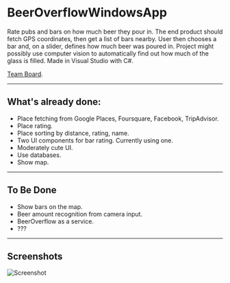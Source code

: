 # BeerOverflowWindowsApp

Rate pubs and bars on how much beer they pour in. 
The end product should fetch GPS coordinates, then get a list of bars nearby. User then chooses a bar and, on a slider, defines how much beer was poured in. Project might possibly use computer vision to automatically find out how much of the glass is filled.
Made in Visual Studio with C#.

[Team Board](https://github.com/joklek/BeerOverflowWindowsApp/projects/1?fullscreen=true).

_ _ _
## What's already done:
- Place fetching from Google Places, Foursquare, Facebook, TripAdvisor.
- Place rating.
- Place sorting by distance, rating, name.
- Two UI components for bar rating. Currently using one.
- Moderately cute UI.
- Use databases.
- Show map.

_ _ _
## To Be Done
- Show bars on the map.
- Beer amount recognition from camera input.
- BeerOverflow as a service.
- ???

_ _ _
## Screenshots

 ![Screenshot](https://i.imgur.com/h0CFwQd.png)
